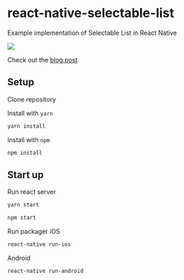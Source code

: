 # react-native-selectable-list
Example implementation of Selectable List in React Native

![](https://www.grok-interactive.com/assets/2017/05/selectable-list-1dc194e47b3abb121712ff669e682679f9ebd3dd39395b39ccdc3ba30e242d50.gif)

Check out the [blog post](https://www.grok-interactive.com/blog/react-native-selection-list/)

## Setup
Clone repository

Install with `yarn`
```sh
yarn install
```

Install with `npm`
```sh
npm install
```

## Start up
Run react server
```sh
yarn start
```
```sh
npm start
```

Run packager
iOS
```sh
react-native run-ios
```

Android
```sh
react-native run-android
```
